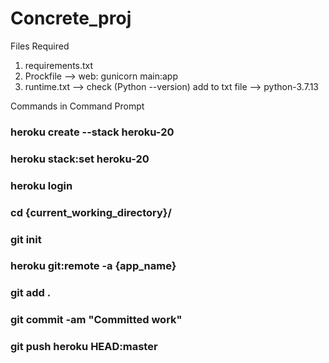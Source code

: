 # Concrete_proj

Files Required

1. requirements.txt
2. Prockfile  --> web: gunicorn main:app
3. runtime.txt --> check (Python --version) add to txt file  --> python-3.7.13

Commands in Command Prompt

### heroku create --stack heroku-20
### heroku stack:set heroku-20
### heroku login
### cd {current_working_directory}/
### git init
### heroku git:remote -a {app_name}
### git add .
### git commit -am "Committed work"
### git push heroku HEAD:master
